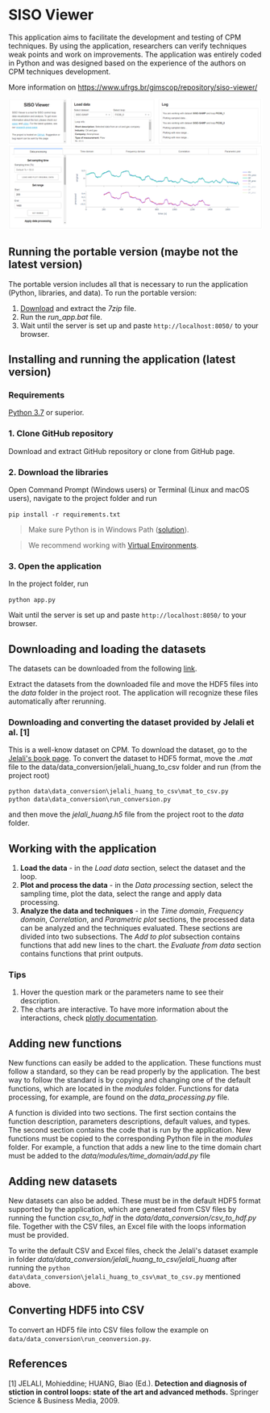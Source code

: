 # SISO Viewer

This application aims to facilitate the development and testing of CPM techniques. By using the application, researchers can verify techniques weak points and work on improvements. The application was entirely coded in Python and was designed based on the experience of the authors on CPM techniques development.

More information on https://www.ufrgs.br/gimscop/repository/siso-viewer/

![alt text](https://raw.githubusercontent.com/jonathanwvd/sisoviewer/master/assets/screenshot.png "screeshot")


## Running the portable version (maybe not the latest version)

The portable version includes all that is necessary to run the application (Python, libraries, and data). To run the portable version:
1. [Download](https://www.ufrgs.br/gimscop/repository/siso-viewer/) and extract the *7zip* file.
2. Run the *run_app.bat* file.
3. Wait until the server is set up and paste `http://localhost:8050/` to your browser.

## Installing and running the application (latest version)

### Requirements
[Python 3.7](https://www.python.org/downloads/) or superior.

### 1. Clone GitHub repository
Download and extract GitHub repository or clone from GitHub page.

### 2. Download the libraries
Open Command Prompt (Windows users) or Terminal (Linux and macOS users), navigate to the project folder and run

`pip install -r requirements.txt`


> Make sure Python is in Windows Path ([solution](https://datatofish.com/add-python-to-windows-path/)).

> We recommend working with [Virtual Environments](https://realpython.com/python-virtual-environments-a-primer/).

### 3. Open the application
In the project folder, run

`python app.py`

Wait until the server is set up and paste `http://localhost:8050/` to your browser.

## Downloading and loading the datasets
The datasets can be downloaded from the following [link](https://www.ufrgs.br/gimscop/repository/siso-viewer/datasets/).

Extract the datasets from the downloaded file and move the HDF5 files into the *data* folder in the project root. 
The application will recognize these files automatically after rerunning.

### Downloading and converting the dataset provided by Jelali et al. [1] 
This is a well-know dataset on CPM. To download the dataset, go to the [Jelali's book page](https://sites.ualberta.ca/~bhuang/Stiction-Book.htm). To convert the dataset to HDF5 format, move the _.mat_ file to the data/data_conversion/jelali_huang_to_csv folder and run (from the project root)

```
python data\data_conversion\jelali_huang_to_csv\mat_to_csv.py
python data\data_conversion\run_conversion.py
```

and then move the _jelali_huang.h5_ file from the project root to the _data_ folder.

## Working with the application
1. **Load the data** - in the *Load data* section, select the dataset and the loop.
2. **Plot and process the data** - in the *Data processing* section, select the sampling time, plot the data, select the range and apply data processing.
3. **Analyze the data and techniques** - in the *Time domain*, *Frequency domain*, *Correlation*, and *Parametric plot* sections, 
the processed data can be analyzed and the techniques evaluated.
These sections are divided into two subsections. The *Add to plot* subsection contains functions that add new lines to the chart.
the *Evaluate from data* section contains functions that print outputs.

### Tips
1. Hover the question mark or the parameters name to see their description.
2. The charts are interactive. To have more information about the interactions, check [plotly documentation](https://plotly.com/python/).

## Adding new functions
New functions can easily be added to the application. These functions must follow a standard, so they can be read properly by the application.
The best way to follow the standard is by copying and changing one of the default functions, which are located in the *modules* folder. 
Functions for data processing, for example, are found on the *data_processing.py* file.

A function is divided into two sections. The first section contains the function description, parameters descriptions, default values, and types.
The second section contains the code that is run by the application. 
New functions must be copied to the corresponding Python file in the *modules* folder. For example, a function that adds a new line to the time domain chart must be added to the *data/modules/time_domain/add.py* file

## Adding new datasets
New datasets can also be added. These must be in the default HDF5 format supported by the application, which are generated from
CSV files by running the function *csv_to_hdf* in the *data/data_conversion/csv_to_hdf.py* file. Together with the CSV files, an Excel 
file with the loops information must be provided.

To write the default CSV and Excel files, check the Jelali's dataset example in folder *data/data_conversion/jelali_huang_to_csv/jelali_huang* after running the 
`python data\data_conversion\jelali_huang_to_csv\mat_to_csv.py` mentioned above.

## Converting HDF5 into CSV
To convert an HDF5 file into CSV files follow the example on `data/data_conversion\run_ceonversion.py`.

## References
[1] JELALI, Mohieddine; HUANG, Biao (Ed.). **Detection and diagnosis of stiction in control loops: state of the art and advanced methods.** 
Springer Science & Business Media, 2009.

